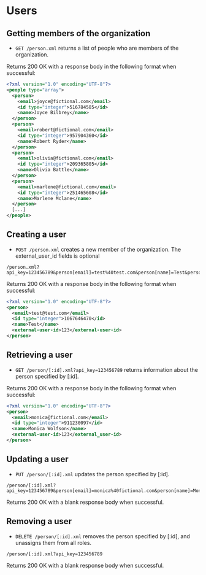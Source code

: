 Users
========


Getting members of the organization
----------

* `GET /person.xml` returns a list of people who are members of the organization.

Returns 200 OK with a response body in the following format when successful:

```xml
<?xml version="1.0" encoding="UTF-8"?>
<people type="array">
  <person>
    <email>joyce@fictional.com</email>
    <id type="integer">516784585</id>
    <name>Joyce Bilbrey</name>
  </person>
  <person>
    <email>robert@fictional.com</email>
    <id type="integer">957904360</id>
    <name>Robert Ryder</name>
  </person>
  <person>
    <email>olivia@fictional.com</email>
    <id type="integer">209365805</id>
    <name>Olivia Battle</name>
  </person>
  <person>
    <email>marlene@fictional.com</email>
    <id type="integer">251465608</id>
    <name>Marlene Mclane</name>
  </person>
  [...]
</people>
```

Creating a user
----------

* `POST /person.xml` creates a new member of the organization. The external_user_id fields is optional

```
/person.xml?api_key=123456789&person[email]=test%40test.com&person[name]=Test&person[password]=test&person[password_confirmation]=test&person[external_user_id]=123
```

Returns 200 OK with a response body in the following format when successful:

```xml
<?xml version="1.0" encoding="UTF-8"?>
<person>
  <email>test@test.com</email>
  <id type="integer">1067646470</id>
  <name>Test</name>
  <external-user-id>123</external-user-id>
</person>
```

Retrieving a user
----------

* `GET /person/[:id].xml?api_key=123456789` returns information about the person specified by [:id].

Returns 200 OK with a response body in the following format when successful:

```xml
<?xml version="1.0" encoding="UTF-8"?>
<person>
  <email>monica@fictional.com</email>
  <id type="integer">911230097</id>
  <name>Monica Wolfson</name>
  <external-user-id>123</external_user-id>
</person>
```

Updating a user
----------

* `PUT /person/[:id].xml` updates the person specified by [:id].

```
/person/[:id].xml?api_key=123456789&person[email]=monica%40fictional.com&person[name]=Monica+Wolfson&person[external_user_id]=345
```

Returns 200 OK with a blank response body when successful.


Removing a user
----------

* `DELETE /person/[:id].xml` removes the person specified by [:id], and unassigns them from all roles.

```
/person/[:id].xml?api_key=123456789
```

Returns 200 OK with a blank response body when successful.
